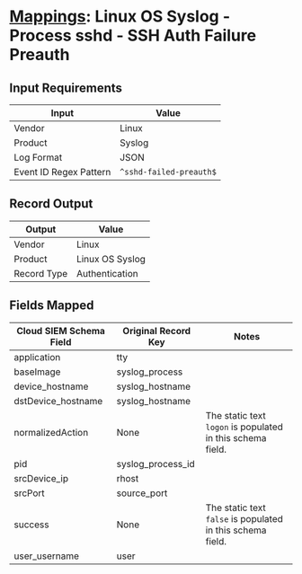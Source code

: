 # [Mappings](README.md): Linux OS Syslog - Process sshd - SSH Auth Failure Preauth

## Input Requirements

|Input|Value|
|-----|-----|
|Vendor|Linux|
|Product|Syslog|
|Log Format|JSON|
|Event ID Regex Pattern|`^sshd-failed-preauth$`|

## Record Output

|Output|Value|
|------|-----|
|Vendor|Linux|
|Product|Linux OS Syslog|
|Record Type|Authentication|

## Fields Mapped

|Cloud SIEM Schema Field|Original Record Key|Notes|
|-----------------------|-------------------|-----|
|application|tty||
|baseImage|syslog_process||
|device_hostname|syslog_hostname||
|dstDevice_hostname|syslog_hostname||
|normalizedAction|None|The static text `logon` is populated in this schema field.|
|pid|syslog_process_id||
|srcDevice_ip|rhost||
|srcPort|source_port||
|success|None|The static text `false` is populated in this schema field.|
|user_username|user||

